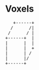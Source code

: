 # Voxels

<pre>
   +------+
  /      /|
 /      / |
+------+  |
|      |  |
|      |  +
|      | /
|      |/
+------+
</pre>
